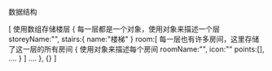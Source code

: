 数据结构

[
使用数组存储楼层
    {
        每一层都是一个对象，使用对象来描述一个层
        storeyName:"",
        stairs:{
            name:"楼梯"
        }
        room:[
            每一层也有许多房间，这里存储了这一层的所有房间
            {
                使用对象来描述每个房间
                roomName:"",
                icon:""
                points:[],
                ....
            }
        ]
        ....
    },
    {}
]